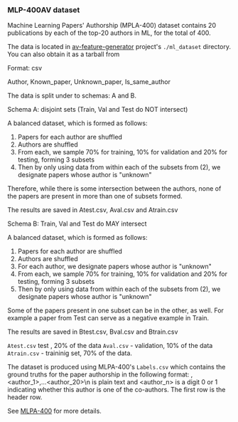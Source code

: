 ### MLP-400AV dataset

Machine Learning Papers' Authorship (MPLA-400) dataset contains 20 publications by each of the top-20 authors in ML, for the total of 400.

The data is located in [av-feature-generator](https://github.com/dainis-boumber/av-feature-generator/tree/master/data/MLP-400AV) project's `./ml_dataset` directory. You can also obtain it as a tarball from

Format: csv

Author, Known_paper, Unknown_paper, Is_same_author

The data is split under to schemas: A and B.

Schema A: disjoint sets (Train, Val and Test do NOT intersect)

A balanced dataset, which is formed as follows:
 1) Papers for each author are shuffled
 2) Authors are shuffled
 3) From each, we sample 70% for training, 10% for validation and 20% for testing, forming 3 subsets
 4) Then by only using data from within each of the subsets from (2), we designate papers whose
   author is "unknown" 
   
 Therefore, while there is some intersection between the authors, none of the papers are present in more
 than one of subsets formed.
 
 The results are saved in Atest.csv, Aval.csv and Atrain.csv
 
Schema B: Train, Val and Test do MAY intersect

A balanced dataset, which is formed as follows:
 1) Papers for each author are shuffled
 2) Authors are shuffled
 3) For each author, we designate papers whose author is "unknown"
 2) From each, we sample 70% for training, 10% for validation and 20% for testing, forming 3 subsets
 3) Then by only using data from within each of the subsets from (2), we designate papers whose
   author is "unknown"
   
 Some of the papers present in one subset can be in the other, as well. For example a paper from Test
 can serve as a negative example in Train.
 
 
  The results are saved in Btest.csv, Bval.csv and Btrain.csv
   

`Atest.csv` test , 20% of the data
`Aval.csv` - validation, 10% of the data
`Atrain.csv` - traininig set, 70% of the data.

The dataset is produced using MLPA-400's
`Labels.csv` which contains the ground truths for the paper authorship in the following format: <filename>,<author_1>,<author2>...<author_20>\n
 <filename> is plain text and <author_n> is a digit 0 or 1 indicating whether this author is one of the co-authors. The first row is the header row.

See [MLPA-400](https://github.com/dainis-boumber/AA_CNN/wiki/MLPA-400-Dataset) for more details.